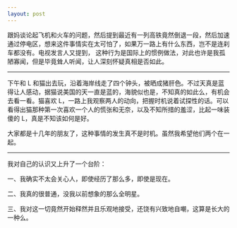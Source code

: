 ```yaml
---
layout: post
---
```


跟妈谈论起飞机和火车的问题，然后提到最近有一列高铁竟然倒退一段，然后加速通过停电区，想来这件事情实在太可怕了，如果万一路上有什么东西，岂不是连刹车都没有。电视发言人又提到， 这种行为是国际上的惯例做法，对此也许是我孤陋寡闻，但是毕竟耸人听闻，让人深刻怀疑真相是否如此。

---

下午和 L 和猫出去玩，沿着海岸线走了四个钟头，被晒成猪肝色。不过天真是蓝得让人感动，据猫说美国的天一直是蓝的，海貌似也是，不知真的如此么，有机会去看一看。猫喜欢 L，一路上我观察两人的动向，把握时机说着试探性的话。可以看得出猫那种第一次喜欢一个人的慌张和无奈，以及不知所措的羞涩，比起一味装傻的 L，真是不知该如何是好。

大家都是十几年的朋友了，这种事情的发生真不是时机。虽然我希望他们两个在一起。

---

我对自己的认识又上升了一个台阶：

一、我确实不太会关心人，即使经历了那么多，即使是现在。

二、我真的很普通，没我以前想象的那么全明星。

三、我对这一切竟然开始释然并且乐观地接受，还饶有兴致地自嘲，这算是长大的一种么。
